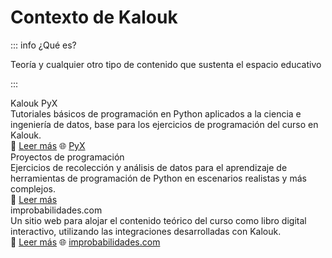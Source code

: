 # Contexto de Kalouk

::: info ¿Qué es?

Teoría y cualquier otro tipo de contenido que sustenta el espacio educativo

:::

<div class="grid grid-cols-1 sm:grid-cols-2 gap-4">
  <div class="cell">
    <div class="cell-header">
      <div class="cell-title">Kalouk PyX</div>
    </div>
    <div class="cell-content">Tutoriales básicos de programación en Python aplicados a la ciencia e ingeniería de datos, base para los ejercicios de programación del curso en Kalouk.</div>
    <div class="cell-footer">📖 <a href="../resultados/contexto/kalouk-pyx">Leer más</a> 🌐 <a href="https://github.com/improbabilidades/PyX" target="_blank">PyX</a></div>
  </div>
  <div class="cell">
    <div class="cell-header">
      <div class="cell-title">Proyectos de programación</div>
    </div>   
    <div class="cell-content">Ejercicios de recolección y análisis de datos para el aprendizaje de herramientas de programación de Python en escenarios realistas y más complejos.</div>
    <div class="cell-footer">📖 <a href="../resultados/contexto/proyectos">Leer más</a></div>  
  </div>
  <div class="cell">
    <div class="cell-header">
      <div class="cell-title">improbabilidades.com</div>
    </div>
    <div class="cell-content">Un sitio web para alojar el contenido teórico del curso como libro digital interactivo, utilizando las integraciones desarrolladas con Kalouk.</div>
    <div class="cell-footer">📖 <a href="../resultados/contexto/improbabilidades">Leer más</a> 🌐 <a href="http://improbabilidades.com/" target="_blank">improbabilidades.com</a></div>
  </div>
</div>
